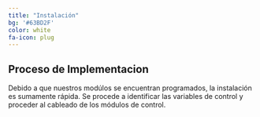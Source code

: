 ```yaml
---
title: "Instalación"
bg: '#63BD2F'
color: white
fa-icon: plug
---
```


## Proceso de Implementacion
Debido a que nuestros modúlos se encuentran programados, la instalación es sumamente rápida. Se procede a identificar las variables de control y proceder al cableado de los módulos de control.
